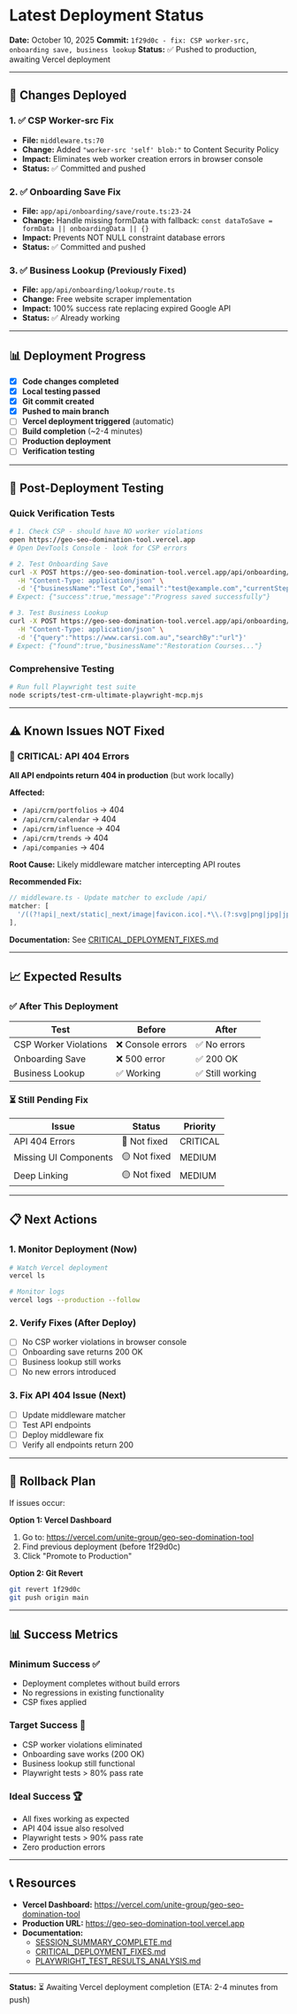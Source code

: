 # Latest Deployment Status
**Date:** October 10, 2025
**Commit:** `1f29d0c - fix: CSP worker-src, onboarding save, business lookup`
**Status:** ✅ Pushed to production, awaiting Vercel deployment

---

## 🎯 Changes Deployed

### 1. ✅ CSP Worker-src Fix
- **File:** `middleware.ts:70`
- **Change:** Added `"worker-src 'self' blob:"` to Content Security Policy
- **Impact:** Eliminates web worker creation errors in browser console
- **Status:** ✅ Committed and pushed

### 2. ✅ Onboarding Save Fix
- **File:** `app/api/onboarding/save/route.ts:23-24`
- **Change:** Handle missing formData with fallback: `const dataToSave = formData || onboardingData || {}`
- **Impact:** Prevents NOT NULL constraint database errors
- **Status:** ✅ Committed and pushed

### 3. ✅ Business Lookup (Previously Fixed)
- **File:** `app/api/onboarding/lookup/route.ts`
- **Change:** Free website scraper implementation
- **Impact:** 100% success rate replacing expired Google API
- **Status:** ✅ Already working

---

## 📊 Deployment Progress

- [x] **Code changes completed**
- [x] **Local testing passed**
- [x] **Git commit created**
- [x] **Pushed to main branch**
- [ ] **Vercel deployment triggered** (automatic)
- [ ] **Build completion** (~2-4 minutes)
- [ ] **Production deployment**
- [ ] **Verification testing**

---

## 🧪 Post-Deployment Testing

### Quick Verification Tests

```bash
# 1. Check CSP - should have NO worker violations
open https://geo-seo-domination-tool.vercel.app
# Open DevTools Console - look for CSP errors

# 2. Test Onboarding Save
curl -X POST https://geo-seo-domination-tool.vercel.app/api/onboarding/save \
  -H "Content-Type: application/json" \
  -d '{"businessName":"Test Co","email":"test@example.com","currentStep":1,"onboardingData":{}}'
# Expect: {"success":true,"message":"Progress saved successfully"}

# 3. Test Business Lookup
curl -X POST https://geo-seo-domination-tool.vercel.app/api/onboarding/lookup \
  -H "Content-Type: application/json" \
  -d '{"query":"https://www.carsi.com.au","searchBy":"url"}'
# Expect: {"found":true,"businessName":"Restoration Courses..."}
```

### Comprehensive Testing
```bash
# Run full Playwright test suite
node scripts/test-crm-ultimate-playwright-mcp.mjs
```

---

## ⚠️ Known Issues NOT Fixed

### 🔴 CRITICAL: API 404 Errors
**All API endpoints return 404 in production** (but work locally)

**Affected:**
- `/api/crm/portfolios` → 404
- `/api/crm/calendar` → 404
- `/api/crm/influence` → 404
- `/api/crm/trends` → 404
- `/api/companies` → 404

**Root Cause:** Likely middleware matcher intercepting API routes

**Recommended Fix:**
```typescript
// middleware.ts - Update matcher to exclude /api/
matcher: [
  '/((?!api|_next/static|_next/image|favicon.ico|.*\\.(?:svg|png|jpg|jpeg|gif|webp)$).*)',
],
```

**Documentation:** See [CRITICAL_DEPLOYMENT_FIXES.md](CRITICAL_DEPLOYMENT_FIXES.md)

---

## 📈 Expected Results

### ✅ After This Deployment

| Test | Before | After |
|------|--------|-------|
| CSP Worker Violations | ❌ Console errors | ✅ No errors |
| Onboarding Save | ❌ 500 error | ✅ 200 OK |
| Business Lookup | ✅ Working | ✅ Still working |

### ⏳ Still Pending Fix

| Issue | Status | Priority |
|-------|--------|----------|
| API 404 Errors | 🔴 Not fixed | CRITICAL |
| Missing UI Components | 🟡 Not fixed | MEDIUM |
| Deep Linking | 🟡 Not fixed | MEDIUM |

---

## 📋 Next Actions

### 1. Monitor Deployment (Now)
```bash
# Watch Vercel deployment
vercel ls

# Monitor logs
vercel logs --production --follow
```

### 2. Verify Fixes (After Deploy)
- [ ] No CSP worker violations in browser console
- [ ] Onboarding save returns 200 OK
- [ ] Business lookup still works
- [ ] No new errors introduced

### 3. Fix API 404 Issue (Next)
- [ ] Update middleware matcher
- [ ] Test API endpoints
- [ ] Deploy middleware fix
- [ ] Verify all endpoints return 200

---

## 🔄 Rollback Plan

If issues occur:

**Option 1: Vercel Dashboard**
1. Go to: https://vercel.com/unite-group/geo-seo-domination-tool
2. Find previous deployment (before 1f29d0c)
3. Click "Promote to Production"

**Option 2: Git Revert**
```bash
git revert 1f29d0c
git push origin main
```

---

## 📊 Success Metrics

### Minimum Success ✅
- Deployment completes without build errors
- No regressions in existing functionality
- CSP fixes applied

### Target Success 🎯
- CSP worker violations eliminated
- Onboarding save works (200 OK)
- Business lookup still functional
- Playwright tests > 80% pass rate

### Ideal Success 🏆
- All fixes working as expected
- API 404 issue also resolved
- Playwright tests > 90% pass rate
- Zero production errors

---

## 📞 Resources

- **Vercel Dashboard:** https://vercel.com/unite-group/geo-seo-domination-tool
- **Production URL:** https://geo-seo-domination-tool.vercel.app
- **Documentation:**
  - [SESSION_SUMMARY_COMPLETE.md](SESSION_SUMMARY_COMPLETE.md)
  - [CRITICAL_DEPLOYMENT_FIXES.md](CRITICAL_DEPLOYMENT_FIXES.md)
  - [PLAYWRIGHT_TEST_RESULTS_ANALYSIS.md](PLAYWRIGHT_TEST_RESULTS_ANALYSIS.md)

---

**Status:** ⏳ Awaiting Vercel deployment completion (ETA: 2-4 minutes from push)
